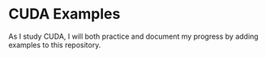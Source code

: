 # CUDA Examples

As I study CUDA, I will both practice and document my progress by adding
examples to this repository.

